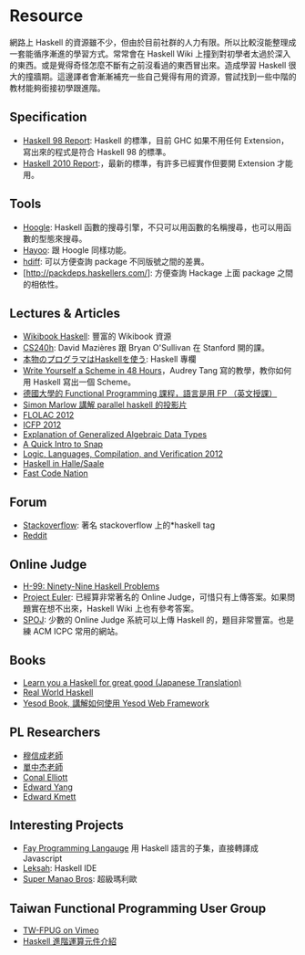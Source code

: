 # Resource

網路上 Haskell 的資源雖不少，但由於目前社群的人力有限。所以比較沒能整理成一套能循序漸進的學習方式。常常會在 Haskell Wiki 上撞到對初學者太過於深入的東西。或是覺得奇怪怎麼不斷有之前沒看過的東西冒出來。造成學習 Haskell 很大的撞牆期。這邊譯者會漸漸補充一些自己覺得有用的資源，嘗試找到一些中階的教材能夠銜接初學跟進階。

## Specification
* [Haskell 98 Report](http://www.haskell.org/onlinereport/):  Haskell 的標準，目前 GHC 如果不用任何 Extension，寫出來的程式是符合 Haskell 98 的標準。
* [Haskell 2010 Report](http://www.haskell.org/onlinereport/haskell2010/):，最新的標準，有許多已經實作但要開 Extension 才能用。

## Tools
* [Hoogle](http://www.haskell.org/hoogle/): Haskell 函數的搜尋引擎，不只可以用函數的名稱搜尋，也可以用函數的型態來搜尋。
* [Hayoo](http://holumbus.fh-wedel.de/hayoo/hayoo.html): 跟 Hoogle 同樣功能。
* [hdiff](http://hdiff.luite.com/): 可以方便查詢 package 不同版號之間的差異。
* [http://packdeps.haskellers.com/]: 方便查詢 Hackage 上面 package 之間的相依性。


## Lectures & Articles
* [Wikibook Haskell](http://en.wikibooks.org/wiki/Haskell): 豐富的 Wikibook 資源
* [CS240h](http://www.scs.stanford.edu/11au-cs240h/notes/): David Mazières 跟 Bryan O'Sullivan 在 Stanford 開的課。
* [本物のプログラマはHaskellを使う](http://itpro.nikkeibp.co.jp/article/COLUMN/20060915/248215/): Haskell 專欄
* [Write Yourself a Scheme in 48 Hours](http://en.wikibooks.org/wiki/Write_Yourself_a_Scheme_in_48_Hours)，Audrey Tang 寫的教學，教你如何用 Haskell 寫出一個 Scheme。
* [德國大學的 Functional Programming 課程，語言是用 FP （英文授課）](http://video.s-inf.de/*FP.2005-SS-Giesl.(COt).HD_Videoaufzeichnung) 
* [Simon Marlow 講解 parallel haskell 的投影片](http://community.haskell.org/~simonmar/slides/cadarache2012/) 
* [FLOLAC 2012](http://flolac.iis.sinica.edu.tw/flolac12/doku.php?id=zh-tw:start)
* [ICFP 2012](http://www.youtube.com/channel/UCP9g4dLR7xt6KzCYntNqYcw?&desktop_uri=%2Fchannel%2FUCP9g4dLR7xt6KzCYntNqYcw)
* [Explanation of Generalized Algebraic Data Types](http://archive.org/details/ExplanationOfGeneralizedAlgebraicDataTypesgadts)
* [A Quick Intro to Snap](http://bonus500.github.com/sc2blog/*title-slide)
* [Logic, Languages, Compilation, and Verification 2012](http://www.cs.uoregon.edu/Research/summerschool/summer12/curriculum.html)
* [Haskell in Halle/Saale](http://iba-cg.de/hal7.html)
* [Fast Code Nation](http://bos.github.com/reaktor-dev-day-2012/reaktor-talk-slides.html*(1))

## Forum
* [Stackoverflow](http://stackoverflow.com/questions/tagged/haskell): 著名 stackoverflow 上的*haskell tag
* [Reddit](http://www.reddit.com/r/haskell/)

## Online Judge
* [H-99: Ninety-Nine Haskell Problems](http://www.haskell.org/haskellwiki/99_questions) 
* [Project Euler](http://projecteuler.net/): 已經算非常著名的 Online Judge，可惜只有上傳答案。如果問題實在想不出來，Haskell Wiki 上也有參考答案。
* [SPOJ](http://www.spoj.pl/): 少數的 Online Judge 系統可以上傳 Haskell 的，題目非常豐富。也是練 ACM ICPC 常用的網站。

## Books
* [Learn you a Haskell for great good (Japanese Translation)](http://www.amazon.co.jp/%E4%81%99%E3%81%94%E3%81%84Haskell%E3%81%9F%E3%81%AE%E3%81%97%E3%81%8F%E5%AD%A6%E3%81%BC%E3%81%86-Miran-Lipova%C4%8Da/dp/4274068854)
* [Real World Haskell](http://book.realworldhaskell.org/)
* [Yesod Book, 講解如何使用 Yesod Web Framework](http://www.yesodweb.com/book)

## PL Researchers
* [穆信成老師](http://www.iis.sinica.edu.tw/~scm/)
* [單中杰老師](http://www.cs.rutgers.edu/~ccshan/)
* [Conal Elliott](http://conal.net/)
* [Edward Yang](http://blog.ezyang.com/)
* [Edward Kmett](http://comonad.com/reader/)

## Interesting Projects
* [Fay Programming Langauge](http://fay-lang.org/) 用 Haskell 語言的子集，直接轉譯成 Javascript
* [Leksah](http://leksah.org/): Haskell IDE
* [Super Manao Bros](https://github.com/Mokehehe/Monao/): 超級瑪利歐

## Taiwan Functional Programming User Group
* [TW-FPUG on Vimeo](http://vimeo.com/groups/140878)
* [Haskell 進階運算元件介紹](https://docs.google.com/file/d/0BzqwG7n2gs71blE5V2pzR29WUDQ/edit?pli=1)
